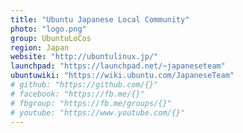 ```yaml
---
title: "Ubuntu Japanese Local Community"
photo: "logo.png"
group: UbuntuLoCos
region: Japan
website: "http://ubuntulinux.jp/"
launchpad: "https://launchpad.net/~japaneseteam"
ubuntuwiki: "https://wiki.ubuntu.com/JapaneseTeam"
# github: "https://github.com/{}"
# facebook: "https://fb.me/{}"
# fbgroup: "https://fb.me/groups/{}"
# youtube: "https://www.youtube.com/{}"
---
```

